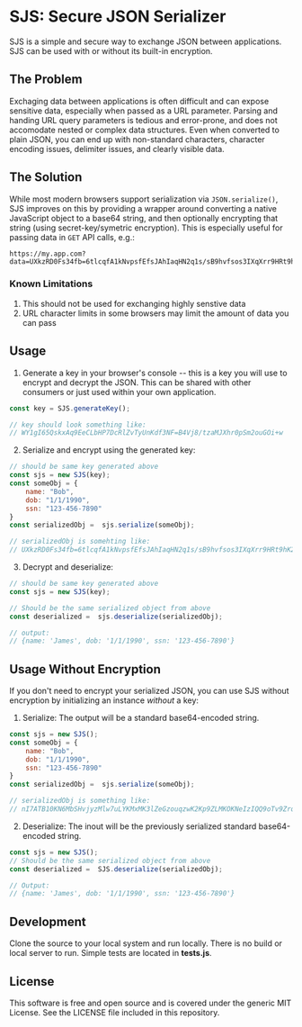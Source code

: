 # SJS: Secure JSON Serializer

SJS is a simple and secure way to exchange JSON between applications. SJS can be used with or without its built-in encryption.

## The Problem
Exchaging data between applications is often difficult and can expose sensitive data, especially when passed as a URL parameter. Parsing and handing URL query parameters is tedious and error-prone, and does not accomodate nested or complex data structures. Even when converted to plain JSON, you can end up with non-standard characters, character encoding issues, delimiter issues, and clearly visible data.

## The Solution
While most modern browsers support serialization via `JSON.serialize()`, SJS improves on this by providing a wrapper around converting a native JavaScript object to a base64 string, and then optionally encrypting that string (using secret-key/symetric encryption). This is especially useful for passing data in `GET` API calls, e.g.:

```
https://my.app.com?data=UXkzRD0Fs34fb=6tlcqfA1kNvpsfEfsJAhIaqHN2q1s/sB9hvfsos3IXqXrr9HRt9hK2q1kO
```

### Known Limitations
1. This should not be used for exchanging highly senstive data
1. URL character limits in some browsers may limit the amount of data you can pass

## Usage

1. Generate a key in your browser's console -- this is a key you will use to encrypt and decrypt the JSON. This can be shared with other consumers or just used within your own application.

```javascript
const key = SJS.generateKey();

// key should look something like:
// WY1gI65QskxAq9EeCLbHP7DcRlZvTyUnKdf3NF=B4Vj8/tzaMJXhr0pSm2ouGOi+w
```
2. Serialize and encrypt using the generated key:

```javascript
// should be same key generated above
const sjs = new SJS(key);
const someObj = {
    name: "Bob",
    dob: "1/1/1990",
    ssn: "123-456-7890"
}
const serializedObj =  sjs.serialize(someObj);

// serializedObj is somehting like:
// UXkzRD0Fs34fb=6tlcqfA1kNvpsfEfsJAhIaqHN2q1s/sB9hvfsos3IXqXrr9HRt9hK2q1kO
```

3. Decrypt and deserialize:
```javascript
// should be same key generated above
const sjs = new SJS(key); 

// Should be the same serialized object from above
const deserialized =  sjs.deserialize(serializedObj); 

// output:
// {name: 'James', dob: '1/1/1990', ssn: '123-456-7890'}
```


## Usage Without Encryption
If you don't need to encrypt your serialized JSON, you can use SJS without encryption by initializing an instance *without* a key:

1. Serialize: The output will be a standard base64-encoded string.
```javascript
const sjs = new SJS();
const someObj = {
    name: "Bob",
    dob: "1/1/1990",
    ssn: "123-456-7890"
}
const serializedObj =  sjs.serialize(someObj);

// serializedObj is something like:
// nI7ATB10KN6MbSHvjyzMlw7uLYKMxMK3lZeGzouqzwK2Kp9ZLMKOKNeIzIQQ9oTv9Zrqzw78
```

2. Deserialize: The inout will be the previously serialized standard base64-encoded string.
```javascript
const sjs = new SJS();
// Should be the same serialized object from above
const deserialized =  SJS.deserialize(serializedObj);

// Output:
// {name: 'James', dob: '1/1/1990', ssn: '123-456-7890'}
```
## Development
Clone the source to your local system and run locally. There is no build or local server to run. Simple tests are located in **tests.js**.

## License
This software is free and open source and is covered under the generic MIT License. See the LICENSE file included in this repository.

